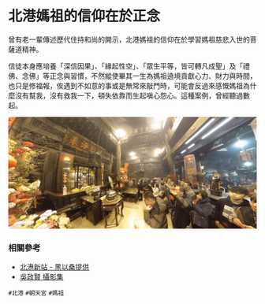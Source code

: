 # 北港媽祖的信仰在於正念

曾有老一輩傳述歷代住持和尚的開示，北港媽祖的信仰在於學習媽祖慈悲入世的菩薩道精神。

信徒本身應培養「深信因果」、「緣起性空」、「眾生平等，皆可轉凡成聖」及「禮佛、念佛」等正念與習慣，不然縱使畢其一生為媽祖遶境貢獻心力、財力與時間，也只是修福報，俟遇到不如意的事或是無常來敲門時，可能會反過來感慨媽祖為什麼沒有幫我，沒有救我一下，頓失依靠而生起嗔心怨心。這種案例，曾經聽過數起。

![朝天宮正殿（吳政賢 攝）](img/001.png)

### 相關參考
* [北港新站 - 黑以桑提供](http://www.peikang.idv.tw)
* [吳政賢 攝影集](https://www.facebook.com/comdan66)

`#北港` `#朝天宮` `#媽祖`
